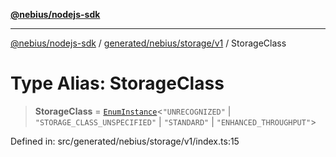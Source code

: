 [**@nebius/nodejs-sdk**](../../../../../README.md)

***

[@nebius/nodejs-sdk](../../../../../README.md) / [generated/nebius/storage/v1](../README.md) / StorageClass

# Type Alias: StorageClass

> **StorageClass** = [`EnumInstance`](../../../../../runtime/protos/enum/type-aliases/EnumInstance.md)\<`"UNRECOGNIZED"` \| `"STORAGE_CLASS_UNSPECIFIED"` \| `"STANDARD"` \| `"ENHANCED_THROUGHPUT"`\>

Defined in: src/generated/nebius/storage/v1/index.ts:15
